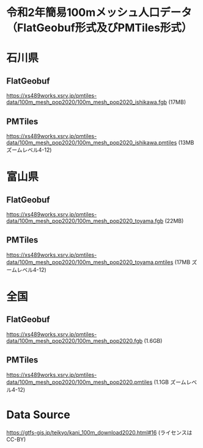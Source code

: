 # 令和2年簡易100mメッシュ人口データ（FlatGeobuf形式及びPMTiles形式）

# 石川県
## FlatGeobuf
https://xs489works.xsrv.jp/pmtiles-data/100m_mesh_pop2020/100m_mesh_pop2020_ishikawa.fgb (17MB)
## PMTiles
https://xs489works.xsrv.jp/pmtiles-data/100m_mesh_pop2020/100m_mesh_pop2020_ishikawa.pmtiles (13MB ズームレベル4-12)
# 富山県
## FlatGeobuf
https://xs489works.xsrv.jp/pmtiles-data/100m_mesh_pop2020/100m_mesh_pop2020_toyama.fgb (22MB)
## PMTiles
https://xs489works.xsrv.jp/pmtiles-data/100m_mesh_pop2020/100m_mesh_pop2020_toyama.pmtiles (17MB ズームレベル4-12)
# 全国
## FlatGeobuf
https://xs489works.xsrv.jp/pmtiles-data/100m_mesh_pop2020/100m_mesh_pop2020.fgb (1.6GB)
## PMTiles
https://xs489works.xsrv.jp/pmtiles-data/100m_mesh_pop2020/100m_mesh_pop2020.pmtiles (1.1GB ズームレベル4-12)
# Data Source
https://gtfs-gis.jp/teikyo/kani_100m_download2020.html#16 (ライセンスはCC-BY)
